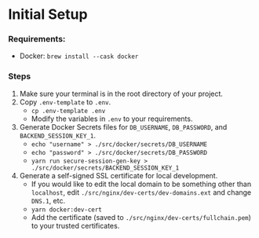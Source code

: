 # Initial Setup

### Requirements:

-   Docker: `brew install --cask docker`

### Steps

1. Make sure your terminal is in the root directory of your project.
2. Copy `.env-template` to `.env`.
    - `cp .env-template .env`
    - Modify the variables in `.env` to your requirements.
3. Generate Docker Secrets files for `DB_USERNAME`, `DB_PASSWORD`, and `BACKEND_SESSION_KEY_1`.
    - `echo "username" > ./src/docker/secrets/DB_USERNAME`
    - `echo "password" > ./src/docker/secrets/DB_PASSWORD`
    - `yarn run secure-session-gen-key > ./src/docker/secrets/BACKEND_SESSION_KEY_1`
4. Generate a self-signed SSL certificate for local development.
    - If you would like to edit the local domain to be something other than `localhost`, edit `./src/nginx/dev-certs/dev-domains.ext` and change `DNS.1`, etc.
    - `yarn docker:dev-cert`
    - Add the certificate (saved to `./src/nginx/dev-certs/fullchain.pem`) to your trusted certificates.

